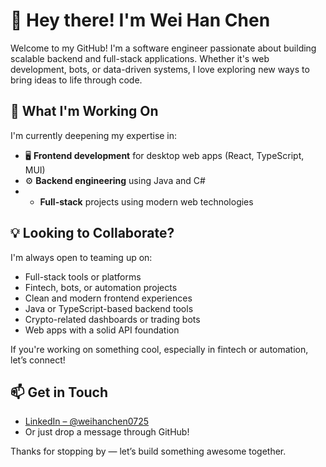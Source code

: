 # 👋 Hey there! I'm Wei Han Chen

Welcome to my GitHub! 
I'm a software engineer passionate about building scalable backend and full-stack applications. 
Whether it's web development, bots, or data-driven systems, I love exploring new ways to bring ideas to life through code.

## 🚀 What I'm Working On
I'm currently deepening my expertise in:
- 🖥️ **Frontend development** for desktop web apps (React, TypeScript, MUI)
- ⚙️ **Backend engineering** using Java and C#
- - **Full-stack** projects using modern web technologies

## 💡 Looking to Collaborate?
I'm always open to teaming up on:
- Full-stack tools or platforms
- Fintech, bots, or automation projects
- Clean and modern frontend experiences
- Java or TypeScript-based backend tools
- Crypto-related dashboards or trading bots
- Web apps with a solid API foundation

If you're working on something cool, especially in fintech or automation, let’s connect!

## 📫 Get in Touch
- [LinkedIn – @weihanchen0725](https://www.linkedin.com/in/weihanchen0725)
- Or just drop a message through GitHub!

Thanks for stopping by — let’s build something awesome together.

<!---
weihanchen0725/weihanchen0725 is a ✨ special ✨ repository because its `README.md` (this file) appears on your GitHub profile.
You can click the Preview link to take a look at your changes.
--->
